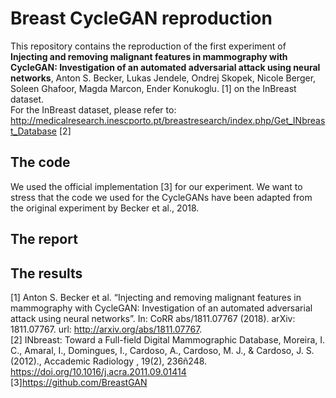 # Breast CycleGAN reproduction

This repository contains the reproduction of the first experiment of **Injecting and removing malignant features in mammography with CycleGAN: Investigation of an automated adversarial attack using neural networks**, Anton S. Becker, Lukas Jendele, Ondrej Skopek, Nicole Berger, Soleen Ghafoor, Magda Marcon, Ender Konukoglu. [1] on the InBreast dataset. </br>
For the InBreast dataset, please refer to: http://medicalresearch.inescporto.pt/breastresearch/index.php/Get_INbreast_Database [2]


## The code

We used the official implementation [3] for our experiment. We want to stress that the code we used for the CycleGANs have been adapted from the original experiment by Becker et al., 2018. 

## The report


## The results











[1] Anton S. Becker et al. “Injecting and removing malignant features in mammography with CycleGAN: Investigation of an automated adversarial attack using neural     networks”. In: CoRR abs/1811.07767 (2018). arXiv: 1811.07767. url: http://arxiv.org/abs/1811.07767. </br>
[2] INbreast: Toward a Full-field Digital Mammographic Database, Moreira, I. C., Amaral, I., Domingues, I., Cardoso, A., Cardoso, M. J., & Cardoso, J. S. (2012).,     Accademic Radiology  , 19(2), 236ñ248. https://doi.org/10.1016/j.acra.2011.09.01414</br>
[3]https://github.com/BreastGAN
